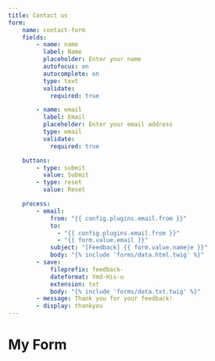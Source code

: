 ```yaml
---
title: Contact us
form:
    name: contact-form
    fields:
        - name: name
          label: Name
          placeholder: Enter your name
          autofocus: on
          autocomplete: on
          type: text
          validate:
            required: true

        - name: email
          label: Email
          placeholder: Enter your email address
          type: email
          validate:
            required: true

    buttons:
        - type: submit
          value: Submit
        - type: reset
          value: Reset

    process:
        - email:
            from: "{{ config.plugins.email.from }}"
            to:
              - "{{ config.plugins.email.from }}"
              - "{{ form.value.email }}"
            subject: "[Feedback] {{ form.value.name|e }}"
            body: "{% include 'forms/data.html.twig' %}"
        - save:
            fileprefix: feedback-
            dateformat: Ymd-His-u
            extension: txt
            body: "{% include 'forms/data.txt.twig' %}"
        - message: Thank you for your feedback!
        - display: thankyou
---
```

# My Form
